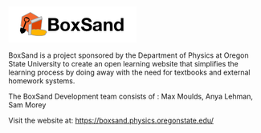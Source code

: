 
![Screenshot](Logo-Large.png)

BoxSand is a project sponsored by the Department of Physics at Oregon State University to create an open learning website that simplifies the learning process by doing away with the need for textbooks and external homework systems.

The BoxSand Development team consists of :
Max Moulds,
Anya Lehman, 
Sam Morey 

Visit the website at:
https://boxsand.physics.oregonstate.edu/

